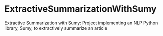 # ExtractiveSummarizationWithSumy
Extractive Summarization with Sumy: Project implementing an NLP Python library, Sumy, to extractively summarize an article
